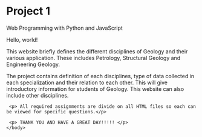 # Project 1

Web Programming with Python and JavaScript
<!DOCTYPE html>
<html>
    <head>
        <title>My Webpage</title>
    </head>
    <body>
        Hello, world!

<p>This website briefly defines the different disciplines of Geology and their various application. These includes Petrology, Structural Geology and Engineering Geology.</p>



<p>The project contains definition of each disciplines, type of data collected in each specialization and their relation to each other. This will give introductory information for students of Geology. This website can also include other disciplines.</p>

     <p> All required assignments are divide on all HTML files so each can be viewed for specific questions.</p>

     <p> THANK YOU AND HAVE A GREAT DAY!!!!! </p>
    </body>
</html>
